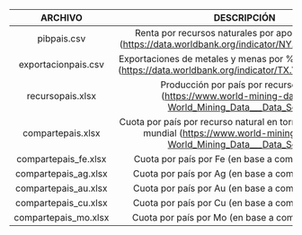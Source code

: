 
| ARCHIVO | DESCRIPCIÓN |
| :-: | :-: |
|pibpais.csv | Renta por recursos naturales por aporte al % de PIB (https://data.worldbank.org/indicator/NY.GDP.TOTL.RT.ZS)|
|exportacionpais.csv | Exportaciones de metales y menas por % de exportaciones (https://data.worldbank.org/indicator/TX.VAL.MMTL.ZS.UN)|
|recursopais.xlsx | Producción por país por recurso natural (https://www.world-mining-data.info/?World_Mining_Data___Data_Section)|
|compartepais.xlsx | Cuota por país por recurso natural en torno a la producción mundial (https://www.world-mining-data.info/?World_Mining_Data___Data_Section)|
|compartepais_fe.xlsx | Cuota por país por Fe (en base a compartepais.xlsx)|
|compartepais_ag.xlsx | Cuota por país por Ag (en base a compartepais.xlsx)|
|compartepais_au.xlsx | Cuota por país por Au (en base a compartepais.xlsx)|
|compartepais_cu.xlsx | Cuota por país por Cu (en base a compartepais.xlsx)|
|compartepais_mo.xlsx | Cuota por país por Mo (en base a compartepais.xlsx)|
